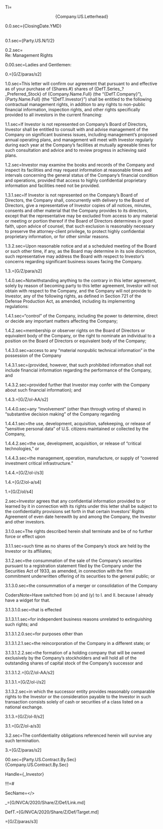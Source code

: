 Ti=<center>{Company.US.Letterhead}</center>

0.0.sec={ClosingDate.YMD}<br><br>

0.1.sec={Party.US.N/1/2}

0.2.sec=<br>Re:	Management Rights<br>

0.00.sec=Ladies and Gentlemen:

0.=[G/Z/paras/s2]

1.0.sec=This letter will confirm our agreement that pursuant to and effective as of your purchase of {Shares.#} shares of {DefT.Series_?_Preferred_Stock} of {Company.Name.Full} (the “{DefT.Company}”),  {Party.Name.Full} (the “{DefT.Investor}”) shall be entitled to the following contractual management rights, in addition to any rights to non-public financial information, inspection rights, and other rights specifically provided to all investors in the current financing:

1.1.sec=If Investor is not represented on Company’s Board of Directors, Investor shall be entitled to consult with and advise management of the Company on significant business issues, including management’s proposed annual operating plans, and management will meet with Investor regularly during each year at the Company’s facilities at mutually agreeable times for such consultation and advice and to review progress in achieving said plans.

1.2.sec=Investor may examine the books and records of the Company and inspect its facilities and may request information at reasonable times and intervals concerning the general status of the Company’s financial condition and operations, provided that access to highly confidential proprietary information and facilities need not be provided.

1.3.1.sec=If Investor is not represented on the Company’s Board of Directors, the Company shall, concurrently with delivery to the Board of Directors, give a representative of Investor copies of all notices, minutes, consents and other material that the Company provides to its directors, except that the representative may be excluded from access to any material or meeting or portion thereof if the Board of Directors determines in good faith, upon advice of counsel, that such exclusion is reasonably necessary to preserve the attorney-client privilege, to protect highly confidential proprietary information, or for other similar reasons.

1.3.2.sec=Upon reasonable notice and at a scheduled meeting of the Board or such other time, if any, as the Board may determine in its sole discretion, such representative may address the Board with respect to Investor’s concerns regarding significant business issues facing the Company.

1.3.=[G/Z/para/s2]

1.4.0.sec=Notwithstanding anything to the contrary in this letter agreement, solely by reason of becoming party to this letter agreement, Investor will not obtain with respect to the Company, and the Company will not provide to Investor, any of the following rights, as defined in Section 721 of the Defense Production Act, as amended, including its implementing regulations: 

1.4.1.sec=“control” of the Company, including the power to determine, direct or decide any important matters affecting the Company; 

1.4.2.sec=membership or observer rights on the Board of Directors or equivalent body of the Company, or the right to nominate an individual to a position on the Board of Directors or equivalent body of the Company; 

1.4.3.0.sec=access to any “material nonpublic technical information” in the possession of the Company

1.4.3.1.sec=(provided, however, that such prohibited information shall not include financial information regarding the performance of the Company, and 

1.4.3.2.sec=provided further that Investor may confer with the Company about such financial information); and 

1.4.3.=[G/Z/ol-AA/s2]

1.4.4.0.sec=any “involvement” (other than through voting of shares) in “substantive decision making” of the Company regarding 

1.4.4.1.sec=the use, development, acquisition, safekeeping, or release of “sensitive personal data” of U.S. citizens maintained or collected by the Company, 

1.4.4.2.sec=the use, development, acquisition, or release of “critical technologies,” or 

1.4.4.3.sec=the management, operation, manufacture, or supply of “covered investment critical infrastructure.” 

1.4.4.=[G/Z/ol-i/s3]

1.4.=[G/Z/ol-a/s4]

1.=[G/Z/ol/s4]

2.sec=Investor agrees that any confidential information provided to or learned by it in connection with its rights under this letter shall be subject to the confidentiality provisions set forth in that certain Investors’ Rights Agreement of even date herewith by and among the Company, the Investor and other investors.   


3.1.0.sec=The rights described herein shall terminate and be of no further force or effect upon 

3.1.1.sec=such time as no shares of the Company’s stock are held by the Investor or its affiliates; 

3.1.2.sec=the consummation of the sale of the Company’s securities pursuant to a registration statement filed by the Company under the Securities Act of 1933, as amended, in connection with the firm commitment underwritten offering of its securities to the general public; or 

3.1.3.0.sec=the consummation of a merger or consolidation of the Company 

CodersNote=Have switched from (x) and (y) to I. and II. because I already have a widget for that.

3.1.3.1.0.sec=that is effected

3.1.3.1.1.sec=for independent business reasons unrelated to extinguishing such rights; and 

3.1.3.1.2.0.sec=for purposes other than 

3.1.3.1.2.1.sec=the reincorporation of the Company in a different state; or 

3.1.3.1.2.2.sec=the formation of a holding company that will be owned exclusively by the Company’s stockholders and will hold all of the outstanding shares of capital stock of the Company’s successor and 

3.1.3.1.2.=[G/Z/ol-AA/s2]

3.1.3.1.=[G/Z/ol-i/s2]

3.1.3.2.sec=in which the successor entity provides reasonably comparable rights to the Investor or the consideration payable to the Investor in such transaction consists solely of cash or securities of a class listed on a national exchange.

3.1.3.=[G/Z/ol-II/s2]

3.1.=[G/Z/ol-a/s3]

3.2.sec=The confidentiality obligations referenced herein will survive any such termination.

3.=[G/Z/paras/s2]
 
00.sec={Party.US.Contract.By.Sec}<br>{Company.US.Contract.By.Sec}

Handle={_Investor}

!!!=#

SecName=</>

_=[G/NVCA/2020/Share/Z/Def/Link.md]

DefT.=[G/NVCA/2020/Share/Z/Def/Target.md]

=[G/Z/paras/s3]

